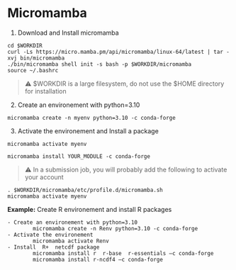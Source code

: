 # Micromamba

1. Download  and Install micromamba
```
cd $WORKDIR
curl -Ls https://micro.mamba.pm/api/micromamba/linux-64/latest | tar -xvj bin/micromamba
./bin/micromamba shell init -s bash -p $WORKDIR/micromamba
source ~/.bashrc
```

>:warning: $WORKDIR is a large filesystem, do not use the $HOME directory for installation

2. Create an environement with python=3.10
```
micromamba create -n myenv python=3.10 -c conda-forge
```
3. Activate the environement and Install a package
```
micromamba activate myenv

micromamba install YOUR_MODULE -c conda-forge
```
>:warning: In a submission job, you will probably add the following to activate your account

```
. $WORKDIR/micromamba/etc/profile.d/micromamba.sh
micromamba activate myenv

```

**Example:** Create R environement and install R packages

```
- Create an environement with python=3.10
        micromamba create -n Renv python=3.10 -c conda-forge
- Activate the environement
        micromamba activate Renv
- Install  R+  netcdf package
        micromamba install r  r-base  r-essentials –c conda-forge
        micromamba install r-ncdf4 –c conda-forge
  ```

